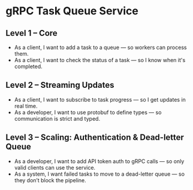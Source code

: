 # gRPC Task Queue Service

## Level 1 – Core
- As a client, I want to add a task to a queue — so workers can process them.
- As a client, I want to check the status of a task — so I know when it's completed.

## Level 2 – Streaming Updates
- As a client, I want to subscribe to task progress — so I get updates in real time.
- As a developer, I want to use protobuf to define types — so communication is strict and typed.

## Level 3 – Scaling: Authentication & Dead-letter Queue
- As a developer, I want to add API token auth to gRPC calls — so only valid clients can use the service.
- As a system, I want failed tasks to move to a dead-letter queue — so they don’t block the pipeline.
